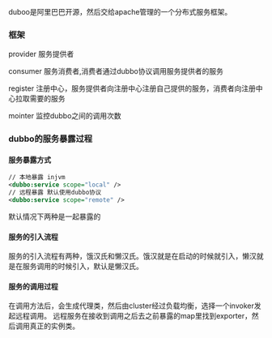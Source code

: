 duboo是阿里巴巴开源，然后交给apache管理的一个分布式服务框架。

### 框架

provider 服务提供者

consumer 服务消费者,消费者通过dubbo协议调用服务提供者的服务

register 注册中心，服务提供者向注册中心注册自己提供的服务，消费者向注册中心拉取需要的服务
 
mointer 监控dubbo之间的调用次数


### dubbo的服务暴露过程

#### 服务暴露方式
```xml
// 本地暴露 injvm
<dubbo:service scope="local" />
// 远程暴露 默认使用dubbo协议
<dubbo:service scope="remote" />
```
默认情况下两种是一起暴露的


#### 服务的引入流程
服务的引入流程有两种，饿汉氏和懒汉氏。饿汉就是在启动的时候就引入，懒汉就是在服务调用的时候引入，默认是懒汉氏。


#### 服务的调用过程
在调用方法后，会生成代理类，然后由cluster经过负载均衡，选择一个invoker发起远程调用。
远程服务在接收到调用之后去之前暴露的map里找到exporter，然后调用真正的实例类。